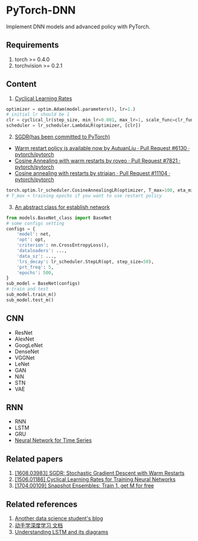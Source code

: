 # PyTorch-DNN
Implement DNN models and advanced policy with PyTorch.

## Requirements
1. torch >= 0.4.0
2. torchvision >= 0.2.1

## Content
1. [Cyclical Learning Rates](CLR_example.py)
```python
optimizer = optim.Adam(model.parameters(), lr=1.)
# initial lr should be 1
clr = cyclical_lr(step_size, min_lr=0.001, max_lr=1, scale_func=clr_func, scale_md='iterations')
scheduler = lr_scheduler.LambdaLR(optimizer, [clr])
```
2. [SGDR(has been committed to PyTorch)](WarmRestart_example.py)

* [Warm restart policy is available now by AutuanLiu · Pull Request #6130 · pytorch/pytorch](https://github.com/pytorch/pytorch/pull/6130)
* [Cosine Annealing with warm restarts by roveo · Pull Request #7821 · pytorch/pytorch](https://github.com/pytorch/pytorch/pull/7821)
* [Cosine annealing with restarts by striajan · Pull Request #11104 · pytorch/pytorch](https://github.com/pytorch/pytorch/pull/11104)

```python
torch.optim.lr_scheduler.CosineAnnealingLR(optimizer, T_max=100, eta_min=1e-8, T_mult=2)
# T_max < training epochs if you want to use restart policy
```
3. [An abstract class for establish network](models/BaseNet_calss.py)
```python
from models.BaseNet_class import BaseNet
# some configs setting
configs = {
    'model': net,
    'opt': opt,
    'criterion': nn.CrossEntropyLoss(),
    'dataloaders': ...,
    'data_sz': ...,
    'lrs_decay': lr_scheduler.StepLR(opt, step_size=50),
    'prt_freq': 5,
    'epochs': 500,
}
sub_model = BaseNet(configs)
# train and test
sub_model.train_m()
sub_model.test_m()
```

## CNN
* ResNet
* AlexNet
* GoogLeNet
* DenseNet
* VGGNet
* LeNet
* GAN
* NiN
* STN
* VAE
  
## RNN
* RNN
* LSTM
* GRU
* [Neural Network for Time Series](https://github.com/AutuanLiu/Deep-Learning-for-Time-Series)


## Related papers
1. [[1608.03983] SGDR: Stochastic Gradient Descent with Warm Restarts](https://arxiv.org/abs/1608.03983)
2. [[1506.01186] Cyclical Learning Rates for Training Neural Networks](https://arxiv.org/abs/1506.01186)
3. [[1704.00109] Snapshot Ensembles: Train 1, get M for free](https://arxiv.org/abs/1704.00109)

## Related references
1. [Another data science student's blog](https://sgugger.github.io/)
2. [动手学深度学习 文档](https://zh.gluon.ai/toc.html)
3. [Understanding LSTM and its diagrams](https://medium.com/mlreview/understanding-lstm-and-its-diagrams-37e2f46f1714)
